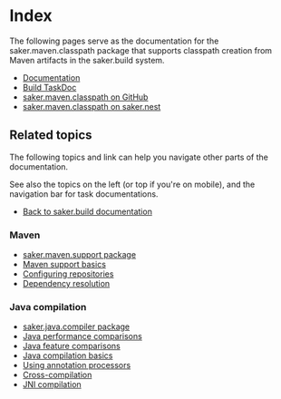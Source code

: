 # Index

The following pages serve as the documentation for the saker.maven.classpath package that supports classpath creation from Maven artifacts in the saker.build system.

<div class="doc-table-of-contents">

* [Documentation](/doc/index.md)
* [Build TaskDoc](/taskdoc/index.html)
* [saker.maven.classpath on GitHub](https://github.com/sakerbuild/saker.maven.classpath)
* [saker.maven.classpath on saker.nest](https://nest.saker.build/package/saker.maven.classpath)

</div>

## Related topics

The following topics and link can help you navigate other parts of the documentation. 

See also the topics on the left (or top if you're on mobile), and the navigation bar for task documentations.

<div class="doc-table-of-contents">

* [Back to saker.build documentation](root:/saker.build/index.html)

</div>

### Maven

<div class="doc-table-of-contents">

* [saker.maven.support package](root:/saker.maven.support/doc/index.html)
* [Maven support basics](root:/saker.maven.support/doc/mavensupport/index.html)
* [Configuring repositories](root:/saker.maven.support/doc/mavensupport/configuration.html)
* [Dependency resolution](root:/saker.maven.support/doc/mavensupport/resolution.html)

</div>

### Java compilation

<div class="doc-table-of-contents">

* [saker.java.compiler package](root:/saker.java.compiler/doc/index.html)
* [Java performance comparisons](root:/saker.java.compiler/doc/performancecomparison.html)
* [Java feature comparisons](root:/saker.java.compiler/doc/featurecomparison.html)
* [Java compilation basics](root:/saker.java.compiler/doc/javacompile/basics.html)
* [Using annotation processors](root:/saker.java.compiler/doc/javacompile/processors.html)
* [Cross-compilation](root:/saker.java.compiler/doc/javacompile/crosscompile.html)
* [JNI compilation](root:/saker.java.compiler/doc/examples/jnicompile.html)

</div>
